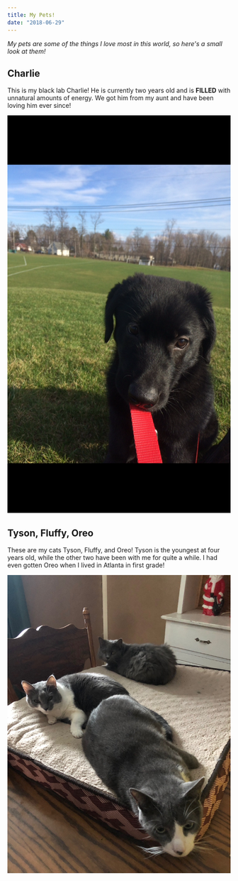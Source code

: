 ```yaml
---
title: My Pets!
date: "2018-06-29"
---
```


_My pets are some of the things I love most in this world, so here's a small look at them!_

## Charlie

This is my black lab Charlie! He is currently two years old and is **FILLED** with unnatural amounts of energy. We got him from my aunt and have been loving him ever since!

![Charlie](./Charlie.jpg)

## Tyson, Fluffy, Oreo

These are my cats Tyson, Fluffy, and Oreo! Tyson is the youngest at four years old, while the other two have been with me for quite a while. I had even gotten Oreo when I lived in Atlanta in first grade!

![Kitty](./Cats.jpg)
